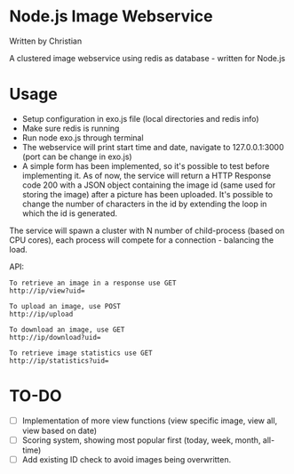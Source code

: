 Node.js Image Webservice
=================
Written by Christian 

A clustered image webservice using redis as database - written for Node.js


Usage
=================
- Setup configuration in exo.js file (local directories and redis info)
- Make sure redis is running
- Run node exo.js through terminal
- The webservice will print start time and date, navigate to 127.0.0.1:3000 (port can be change in exo.js)
- A simple form has been implemented, so it's possible to test before implementing it. As of now, the service will return a HTTP Response code 200 with a JSON object containing the image id (same used for storing the image) after a picture has been uploaded. It's possible to change the number of characters in the id by extending the loop in which the id is generated.

The service will spawn a cluster with N number of child-process (based on CPU cores), each process will compete for a connection - balancing the load.


API:

	To retrieve an image in a response use GET
	http://ip/view?uid=
	
	To upload an image, use POST
	http://ip/upload
	
	To download an image, use GET
	http://ip/download?uid=
	
	To retrieve image statistics use GET
	http://ip/statistics?uid=
	


TO-DO
=================

- [ ] Implementation of more view functions (view specific image, view all, view based on date)
- [ ] Scoring system, showing most popular first (today, week, month, all-time)
- [ ] Add existing ID check to avoid images being overwritten.